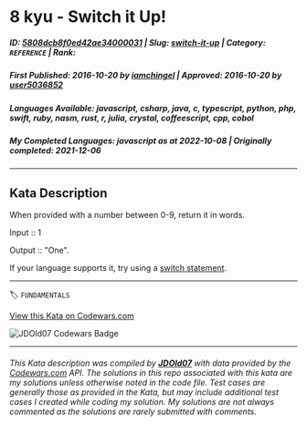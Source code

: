 # 8 kyu - Switch it Up!

##### **ID**: [5808dcb8f0ed42ae34000031](https://www.codewars.com/kata/5808dcb8f0ed42ae34000031) | **Slug**: [switch-it-up](https://www.codewars.com/kata/5808dcb8f0ed42ae34000031) | **Category**: `REFERENCE` | **Rank**: <span style="color:white">8 kyu</span>

##### **First Published**: 2016-10-20 ***by*** [iamchingel](https://www.codewars.com/users/iamchingel) | **Approved**: 2016-10-20 ***by*** [user5036852](https://www.codewars.com/users/user5036852)

##### **Languages Available**: javascript, csharp, java, c, typescript, python, php, swift, ruby, nasm, rust, r, julia, crystal, coffeescript, cpp, cobol

##### **My Completed Languages**: javascript ***as at*** 2022-10-08 | **Originally completed**: 2021-12-06

---

## Kata Description


When provided with a number between 0-9, return it in words.



Input :: 1



Output :: "One".



If your language supports it, try using a <a href="https://en.wikipedia.org/wiki/Switch_statement">switch statement</a>.

---


🏷 `FUNDAMENTALS`


[View this Kata on Codewars.com](https://www.codewars.com/kata/5808dcb8f0ed42ae34000031)

![](https://www.codewars.com/users/jdold07/badges/large "JDOld07 Codewars Badge")

---

###### *This Kata description was compiled by [**JDOld07**](https://tpstech.dev) with data provided by the [Codewars.com](https://www.codewars.com) API.  The solutions in this repo associated with this kata are my solutions unless otherwise noted in the code file.  Test cases are generally those as provided in the Kata, but may include additional test cases I created while coding my solution.  My solutions are not always commented as the solutions are rarely submitted with comments.*
